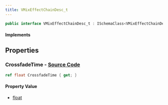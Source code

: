 ```yaml
---
title: VMixEffectChainDesc_t
---
```


```csharp
public interface VMixEffectChainDesc_t : ISchemaClass<VMixEffectChainDesc_t>, ISchemaField, ISchemaClass, INativeHandle
```

#### Implements

## Properties

### **CrossfadeTime** - [Source Code](https://github.com/swiftly-solution/swiftlys2/blob/main/managed/src/SwiftlyS2.Generated/Schemas/Interfaces/VMixEffectChainDesc_t.cs#L16)

```csharp
ref float CrossfadeTime { get; }
```

#### Property Value

- [float](https://learn.microsoft.com/dotnet/api/system.single)

